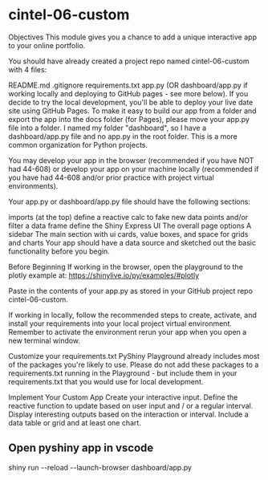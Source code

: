 # cintel-06-custom

Objectives
This module gives you a chance to add a unique interactive app to your online portfolio. 

You should have already created a project repo named cintel-06-custom with 4 files: 

README.md
.gitignore
requirements.txt
app.py (OR dashboard/app.py if working locally and deploying to GitHub pages - see more below).
If you decide to try the local development, you'll be able to deploy your live date site using GitHub Pages. To make it easy to build our app from a folder and export the app into the docs folder (for Pages), please move your app.py file into a folder. I named my folder "dashboard", so I have a dashboard/app.py file and no app.py in the root folder. This is a more common organization for Python projects. 

You may develop your app in the browser (recommended if you have NOT had 44-608) or develop your app on your machine locally (recommended if you have had 44-608 and/or prior practice with project virtual environments). 

Your app.py or dashboard/app.py file should have the following sections:

imports (at the top)
define a reactive calc to fake new data points and/or filter a data frame
define the Shiny Express UI
The overall page options
A sidebar
The main section with ui cards, value boxes, and space for grids and charts
Your app should have a data source and sketched out the basic functionality before you begin.

Before Beginning
If working in the browser, open the playground to the plotly example at: https://shinylive.io/py/examples/#plotly

Paste in the contents of your app.py as stored in your GitHub project repo cintel-06-custom.

If working in locally, follow the recommended steps to create, activate, and install your requirements into your local project virtual environment. Remember to activate the environment rerun your app when you open a new terminal window. 

Customize your requirements.txt
PyShiny Playground already includes most of the packages you're likely to use. Please do not add these packages to a requirements.txt running in the Playground - but include them in your requirements.txt that you would use for local development. 

Implement Your Custom App
Create your interactive input. Define the reactive function to update based on user input and / or a regular interval. Display interesting outputs based on the interaction or interval. Include a data table or grid and at least one chart. 

## Open pyshiny app in vscode
shiny run --reload --launch-browser dashboard/app.py